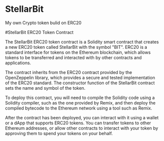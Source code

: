 # StellarBit
My own Crypto token bulid on ERC20

#StellarBit ERC20 Token Contract


The StellarBit ERC20 token contract is a Solidity smart contract that creates a new ERC20 token called StellarBit with the symbol "BIT". ERC20 is a standard interface for tokens on the Ethereum blockchain, which allows tokens to be transferred and interacted with by other contracts and applications.

The contract inherits from the ERC20 contract provided by the OpenZeppelin library, which provides a secure and tested implementation of the ERC20 standard. The constructor function of the StellarBit contract sets the name and symbol of the token.

To deploy this contract, you will need to compile the Solidity code using a Solidity compiler, such as the one provided by Remix, and then deploy the compiled bytecode to the Ethereum network using a tool such as Remix.

After the contract has been deployed, you can interact with it using a wallet or a dApp that supports ERC20 tokens. You can transfer tokens to other Ethereum addresses, or allow other contracts to interact with your token by approving them to spend your tokens on your behalf.
